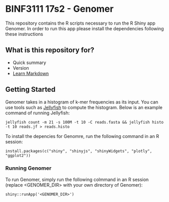 # BINF3111 17s2 - Genomer

This repository contains the R scripts necessary to run the R Shiny app Genomer.
In order to run this app please install the dependencies following these instructions

## What is this repository for?

* Quick summary
* Version
* [Learn Markdown](https://bitbucket.org/tutorials/markdowndemo)

## Getting Started

Genomer takes in a histogram of k-mer frequencies as its input. You can use tools such as [Jellyfish](http://www.genome.umd.edu/jellyfish.html) to compute the histogram. Below is an example command of running Jellyfish:

```
jellyfish count -m 21 -s 100M -t 10 -C reads.fasta && jellyfish histo -t 10 reads.jf > reads.histo
```

To install the depencies for Genomre, run the following command in an R session:

```
install.packages(c("shiny", "shinyjs", "shinyWidgets", "plotly", "ggplot2"))
```

### Running Genomer

To run Genomer, simply run the following colmmand in an R session (replace <GENOMER_DIR> with your own directory of Genomer):

```
shiny::runApp('<GENOMER_DIR>')
```